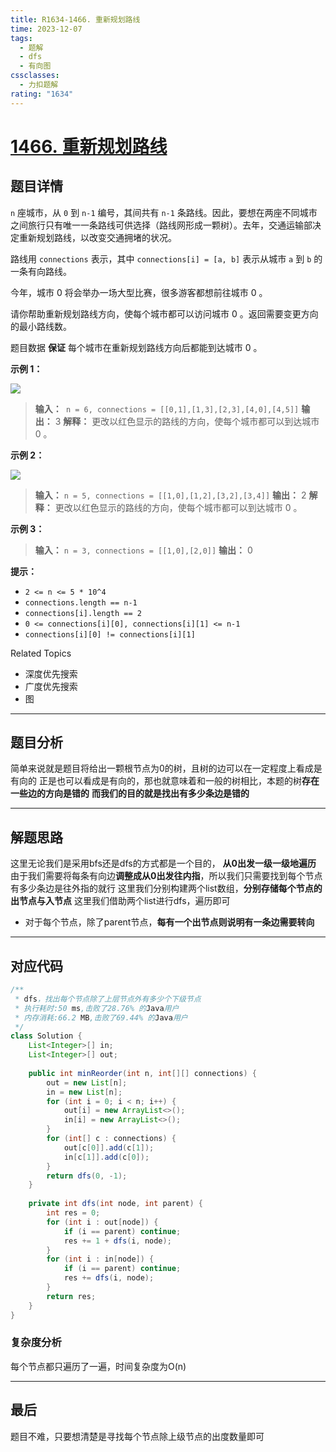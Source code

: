 ```yaml
---
title: R1634-1466. 重新规划路线
time: 2023-12-07
tags:
  - 题解
  - dfs
  - 有向图
cssclasses:
  - 力扣题解
rating: "1634"
---
```

# [1466. 重新规划路线](https://leetcode.cn/problems/reorder-routes-to-make-all-paths-lead-to-the-city-zero/)
## 题目详情

`n` 座城市，从 `0` 到 `n-1` 编号，其间共有 `n-1` 条路线。因此，要想在两座不同城市之间旅行只有唯一一条路线可供选择（路线网形成一颗树）。去年，交通运输部决定重新规划路线，以改变交通拥堵的状况。

路线用 `connections` 表示，其中 `connections[i] = [a, b]` 表示从城市 `a` 到 `b` 的一条有向路线。

今年，城市 0 将会举办一场大型比赛，很多游客都想前往城市 0 。

请你帮助重新规划路线方向，使每个城市都可以访问城市 0 。返回需要变更方向的最小路线数。

题目数据 **保证** 每个城市在重新规划路线方向后都能到达城市 0 。

**示例 1：**

**![](https://assets.leetcode-cn.com/aliyun-lc-upload/uploads/2020/05/30/sample_1_1819.png)**

> **输入：**` n = 6, connections = [[0,1],[1,3],[2,3],[4,0],[4,5]]`
> **输出：** 3
> **解释：** 更改以红色显示的路线的方向，使每个城市都可以到达城市 0 。

**示例 2：**

**![](https://assets.leetcode-cn.com/aliyun-lc-upload/uploads/2020/05/30/sample_2_1819.png)**

> **输入：** `n = 5, connections = [[1,0],[1,2],[3,2],[3,4]]`
> **输出：** 2
> **解释：** 更改以红色显示的路线的方向，使每个城市都可以到达城市 0 。

**示例 3：**

> **输入：** `n = 3, connections = [[1,0],[2,0]]`
> **输出：** 0 

**提示：**

- `2 <= n <= 5 * 10^4`
- `connections.length == n-1`
- `connections[i].length == 2`
- `0 <= connections[i][0], connections[i][1] <= n-1`
- `connections[i][0] != connections[i][1]`

Related Topics

- 深度优先搜索
- 广度优先搜索
- 图
---
## 题目分析

简单来说就是题目将给出一颗根节点为0的树，且树的边可以在一定程度上看成是有向的
正是也可以看成是有向的，那也就意味着和一般的树相比，本题的树**存在一些边的方向是错的**
**而我们的目的就是找出有多少条边是错的**

---
## 解题思路

这里无论我们是采用bfs还是dfs的方式都是一个目的， **从0出发一级一级地遍历**
由于我们需要将每条有向边**调整成从0出发往内指**，所以我们只需要找到每个节点有多少条边是往外指的就行
这里我们分别构建两个list数组，**分别存储每个节点的出节点与入节点**
这里我们借助两个list进行dfs，遍历即可
- 对于每个节点，除了parent节点，**每有一个出节点则说明有一条边需要转向**
---
## 对应代码
```java
/**  
 * dfs，找出每个节点除了上层节点外有多少个下级节点  
 * 执行耗时:50 ms,击败了28.76% 的Java用户  
 * 内存消耗:66.2 MB,击败了69.44% 的Java用户  
 */  
class Solution {  
    List<Integer>[] in;  
    List<Integer>[] out;  
  
    public int minReorder(int n, int[][] connections) {  
        out = new List[n];  
        in = new List[n];  
        for (int i = 0; i < n; i++) {  
            out[i] = new ArrayList<>();  
            in[i] = new ArrayList<>();  
        }  
        for (int[] c : connections) {  
            out[c[0]].add(c[1]);  
            in[c[1]].add(c[0]);  
        }  
        return dfs(0, -1);  
    }  
  
    private int dfs(int node, int parent) {  
        int res = 0;  
        for (int i : out[node]) {  
            if (i == parent) continue;  
            res += 1 + dfs(i, node);  
        }  
        for (int i : in[node]) {  
            if (i == parent) continue;  
            res += dfs(i, node);  
        }  
        return res;  
    }  
}
```
### 复杂度分析

每个节点都只遍历了一遍，时间复杂度为O(n)

---
## 最后

题目不难，只要想清楚是寻找每个节点除上级节点的出度数量即可


